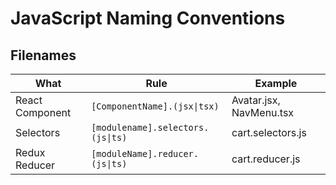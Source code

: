 # JavaScript Naming Conventions

## Filenames

| What            | Rule                              | Example                 |
| --------------- | --------------------------------- | ----------------------- |
| React Component | `[ComponentName].(jsx\|tsx)`      | Avatar.jsx, NavMenu.tsx |
| Selectors       | `[modulename].selectors.(js\|ts)` | cart.selectors.js       |
| Redux Reducer   | `[moduleName].reducer.(js\|ts)`   | cart.reducer.js         |
